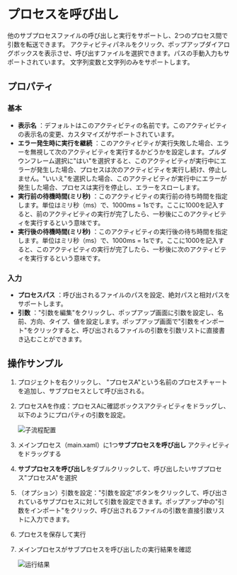 # プロセスを呼び出し

他のサブプロセスファイルの呼び出しと実行をサポートし、2つのプロセス間で引数を転送できます。 アクティビティパネルをクリック、ポップアップダイアログボックスを表示させ、呼び出すファイルを選択できます。パスの手動入力もサポートされています。 文字列変数と文字列のみをサポートします。

## プロパティ

### 基本
- **表示名** ：デフォルトはこのアクティビティの名前です。このアクティビティの表示名の変更、カスタマイズがサポートされています。
- **エラー発生時に実行を継続** ：このアクティビティが実行失敗した場合、エラーを無視して次のアクティビティを実行するかどうかを設定します。プルダウンフレーム選択に"はい"を選択すると、このアクティビティが実行中にエラーが発生した場合、プロセスは次のアクティビティを実行し続け、停止しません。"いいえ"を選択した場合、このアクティビティが実行中にエラーが発生した場合、プロセスは実行を停止し、エラーをスローします。
- **実行前の待機時間(ミリ秒)** ：このアクティビティの実行前の待ち時間を指定します。単位はミリ秒（ms）で、1000ms = 1sです。ここに1000を記入すると、前のアクティビティの実行が完了したら、一秒後にこのアクティビティを実行するという意味です。
- **実行後の待機時間(ミリ秒)** ：このアクティビティの実行後の待ち時間を指定します。単位はミリ秒（ms）で、1000ms = 1sです。ここに1000を記入すると、このアクティビティの実行が完了したら、一秒後に次のアクティビティを実行するという意味です。

### 入力

- **プロセスパス** ：呼び出されるファイルのパスを設定、絶対パスと相対パスをサポートします。
- **引数** ："引数を編集"をクリックし、ポップアップ画面に引数を設定し、名前、方向、タイプ、値を設定します。ポップアップ画面で"引数をインポート"をクリックすると、呼び出されるファイルの引数を引数リストに直接書き込むことができます。

## 操作サンプル
1. プロジェクトを右クリックし、 "プロセスA"という名前のプロセスチャートを追加し、サブプロセスとして呼び出される。
2. プロセスAを作成：プロセスAに確認ボックスアクティビティをドラッグし、以下のようにプロパティの引数を設定。

   ![子流程配置](https://docimages.blob.core.chinacloudapi.cn/images/Activities/invokesubflow20201217.png)

3. メインプロセス（main.xaml）に1つ**サブプロセスを呼び出し** アクティビティをドラッグする
4. **サブプロセスを呼び出し**をダブルクリックして、呼び出したいサブプロセス"プロセスA"を選択
5. （オプション）引数を設定："引数を設定"ボタンをクリックして、呼び出されているサブプロセスに対して引数を設定できます。ポップアップ中の"引数をインポート"をクリック、呼び出されるファイルの引数を直接引数リストに入力できます。
6. プロセスを保存して実行
7. メインプロセスがサブプロセスを呼び出したの実行結果を確認

   ![运行结果](https://docimages.blob.core.chinacloudapi.cn/images/Activities/invokesubflowresult20201217.png)

